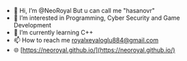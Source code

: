 - 👋 Hi, I’m @NeoRoyal But u can call me "hasanovr"
- 👀 I’m interested in Programming, Cyber Security and Game Development
- 🌱 I’m currently learning C++
- 📫 How to reach me royalxeyaloglu884@gmail.com
- 🌐 [https://neoroyal.github.io/](https://neoroyal.github.io/)

<!---
hasanovf/hasanovf is a ✨ special ✨ repository because its `README.md` (this file) appears on your GitHub profile.
You can click the Preview link to take a look at your changes.
--->
